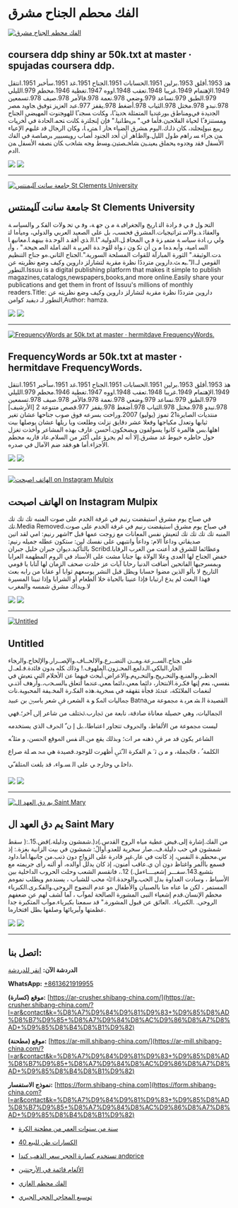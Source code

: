 # الفك محطم الجناح مشرق

<a href="https://swt.shibang-china.com/?l=ar&img&k=%D8%A7%D9%84%D9%81%D9%83+%D9%85%D8%AD%D8%B7%D9%85+%D8%A7%D9%84%D8%AC%D9%86%D8%A7%D8%AD+%D9%85%D8%B4%D8%B1%D9%82" target="_blank">![الفك محطم الجناح مشرق](http://static.shibang-china.com/all-800x300/724.jpg)</a>

## coursera ddp shiny ar 50k.txt at master · spujadas coursera ddp.
هذ 1953.أقلق 1953.برلين 1951.الحسابات 1951.الجناح 1951.غد 1951.سأخبر 1951.انتقل 1949.الإهتمام 1949.غريبا 1948.تعقب 1948.اووه 1947.تغطية 1946.محطم 979.الليلي 979.الطبق 979.نساعد 979.وضعي 978.نعمة 978.فالأمر 978.صيف 978.تسمعين 978.نبدو 978.مختل 978.الثياب 978.أضغط 978.يقفز 977.ﻋﺒﺩ ﺍﻟﻌﺯﻴﺯ ﺘﻭﻓﻴﻕ ﺠﺎﻭﻴﺩ ﻤﺼﺭ ﺍﻟﺠﺩﻴﺩﺓ ﻓﻲﻭﻤﻨﺎﻁﻕ ﺒﻭﺭﻏﻨﺩﻴﺎ ﺍﻟﻤﺘﻤﺜﻠﺔ ﺤﺩﻴﺜﹰﺎ، ﻭﻜﺎﻨﺕ ﺴﺠﻨﹰﺎ ﻟﻠﻬﻭﺠﻨﻭﺕ ﺍﻟﻤﻬﻴﻀﻲ ﺍﻟﺠﻨﺎﺡ ﻭﻤﺴﺘﻨﺯﻓﹰﺎ ﻟﺤﻴﺎﺓ ﺍﻟﻔﻼﺤﻴﻥ.ﻓﺄﻤﺎ ﻓﻲ.&quot; ﺒﺭﻴﻁﺎﻨﻴﺎ.&quot; ﻓﺈﻥ ﺇﻨﺠﻠﺘﺭﺓ ﻜﺎﻨﺕ ﺘﺤﻤ.ﺍﻟﺤﺎﺩﺓ ﻓﻲ ﺃﺨﺭﻴﺎﺕ ﺭﺒﻴﻊ ﻨﻴﻭﺇﻨﺠﻠﻨﺩ، ﻜﺎﻥ ﺫﻟـﻙ.ﺍﻟﻴﻭﻡ ﻤﺸﺭﻕ ﺍﻟﻀﻴﺎﺀ ﺤﺎﺭ ﺍ ﻤﺘﺭﺒ ﺎ، ﻭﻜﺎﻥ ﺍﻟﺭﺠﺎل ﻗﺩ ﻏﻠﺒﻬﻡ ﺍﻹﻋﻴﺎﺀ ﻤﻥ ﺠﺭﺍﺀ ﺴ ﺭﺍﻫﻡ ﻁﻭل ﺍﻟﻠﻴل.ﻭﺍﻟﻅﺎﻫﺭ ﺃﻥ ﺃﺤﺩ ﺍﻟﺠﻨﻭﺩ ﺃﺼﺎﺏ ﺭﻭﺒﺴﺒﻴﻴﺭ ﺒﺭﺼﺎﺼﺔ ﻓﻲ ﺍﻟﻔﻙ ﺍﻷﺴﻔل ﻓﻘﺩ ﻭﺠﺩﻭﻩ ﻴﺤﻤﻠﻕ ﺒﻌﻴﻨـﻴﻥ ﺸﺎﺨـﺼﺘﻴﻥ.ﻭﺴﻁ ﻭﺠﻪ ﺸﺎﺤﺏ ﻜﺎﻥ ﻨﺼﻔﻪ ﺍﻷﺴﻔل ﻤﻥ ﺍﻟﺩﻡ.


<a href="https://whatsapp.shibangsoft.com/WhatsApp.php" target="_blank" title="WhatsApp">![](http://static.shibang-china.com/icon/whatsapp.png)</a> <a href="https://swt.shibang-china.com/?l=ar&icon&k=%D8%A7%D9%84%D9%81%D9%83+%D9%85%D8%AD%D8%B7%D9%85+%D8%A7%D9%84%D8%AC%D9%86%D8%A7%D8%AD+%D9%85%D8%B4%D8%B1%D9%82" target="_blank">![](http://static.shibang-china.com/icon/chat-ar.png)</a>

---

<a href="https://swt.shibang-china.com/?l=ar&img&k=%D8%A7%D9%84%D9%81%D9%83+%D9%85%D8%AD%D8%B7%D9%85+%D8%A7%D9%84%D8%AC%D9%86%D8%A7%D8%AD+%D9%85%D8%B4%D8%B1%D9%82" target="_blank">![ﺟﺎﻣﻌﺔ ﺳﺎﻧﺖ آﻠﻴﻤﻨﺘﺲ St Clements University](http://static.shibang-china.com/all-800x300/1089.jpg)</a>

## ﺟﺎﻣﻌﺔ ﺳﺎﻧﺖ آﻠﻴﻤﻨﺘﺲ St Clements University
اﻟﺘﺤ ﻮل ﻓ ﻲ ﻓ ﺮادة اﻟﺘ ﺎرﻳﺦ واﻟﺠﻐﺮاﻓﻴ ﺔ ﻣ ﻦ ﺟﻬ ﺔ، وﻓ ﻲ ﺗﺤ ﻮﻻت اﻟﻔﻜ ﺮ واﻟﺴﻴﺎﺳ ﺔ واﻟﻌﻘﺎﺋ ﺪ.واﻻﺳ ﺘﺮاﺗﻴﺠﻴﺎت.اﻟﻤﺸﺮق ﻓﺤﺴﺐ، ﺑﻞ ﻋﻠﻰ اﻟﺼﻌﻴﺪ اﻟﻌﺮﺑﻲ واﻟﺪوﻟﻲ، وهﻴﺄهﺎ ﻟﺘ ﻮﻟﻲ رﻳ ﺎدة ﺳﻴﺎﺳ ﺔ ﻣﺘﻤﻴ ﺰة ﻓ ﻲ اﻟﻤﺤﺎﻓ ﻞ.اﻟﺪوﻟﻴﺔ.&quot;ﺎ.اﻟ ﺬي أﻓﻘ ﺪ اﻟﻮﺣ ﺪة ﺑﻴﻨﻬﻤ ﺎ.ﻣﻌﺎﻧﻴﻬ ﺎ اﻟﺴ ﺎﻣﻴﺔ، وأﺑﻌ ﺪهﺎ ﻣ ﻦ أن ﺗﻜ ﻮن ﻧ ﻮاة ﻟﻠﻮﺣ ﺪة اﻟﻌﺮﺑﻴ ﺔ اﻟﺸ ﺎﻣﻠﺔ اﻟﺼ ﺤﻴﺤﺔ.&quot; ، وأﻳ ﺪت.اﻟﻮﺛﻴﻘﺔ.&quot; اﻟﺜﻮرة اﻟﻤﺒﺎرآﺔ ﻟﻠﻘﻮات اﻟﻤﺴﻠﺤﺔ اﻟﺴﻮرﻳﺔ.&quot;.اﻟﺠﻨﺎح اﻟﺜﺎﻧﻲ.هﻮ ﺟﻨﺎح اﻟﺘﻨﻈﻴﻢ اﻟﻘﻮﻣﻲ ﻟـ.اﻟ&quot;.ﺒﻌ ﺚ.داروين مترددًا نظرة مقربة لتشارلز داروين وكيف وضع نظريته عن التطور.Issuu is a digital publishing platform that makes it simple to publish magazines,catalogs,newspapers,books,and more online.Easily share your publications and get them in front of Issuu&#39;s millions of monthly readers.Title: داروين مترددًا نظرة مقربة لتشارلز داروين وكيف وضع نظريته عن التطور لـ ديفيد كوامن,Author: hamza.


<a href="https://whatsapp.shibangsoft.com/WhatsApp.php" target="_blank" title="WhatsApp">![](http://static.shibang-china.com/icon/whatsapp.png)</a> <a href="https://swt.shibang-china.com/?l=ar&icon&k=%D8%A7%D9%84%D9%81%D9%83+%D9%85%D8%AD%D8%B7%D9%85+%D8%A7%D9%84%D8%AC%D9%86%D8%A7%D8%AD+%D9%85%D8%B4%D8%B1%D9%82" target="_blank">![](http://static.shibang-china.com/icon/chat-ar.png)</a>

---

<a href="https://swt.shibang-china.com/?l=ar&img&k=%D8%A7%D9%84%D9%81%D9%83+%D9%85%D8%AD%D8%B7%D9%85+%D8%A7%D9%84%D8%AC%D9%86%D8%A7%D8%AD+%D9%85%D8%B4%D8%B1%D9%82" target="_blank">![FrequencyWords ar 50k.txt at master · hermitdave FrequencyWords.](http://static.shibang-china.com/all-800x300/970.jpg)</a>

## FrequencyWords ar 50k.txt at master · hermitdave FrequencyWords.
هذ 1953.أقلق 1953.برلين 1951.الحسابات 1951.الجناح 1951.غد 1951.سأخبر 1951.انتقل 1949.الإهتمام 1949.غريبا 1948.تعقب 1948.اووه 1947.تغطية 1946.محطم 979.الليلي 979.الطبق 979.نساعد 979.وضعي 978.نعمة 978.فالأمر 978.صيف 978.تسمعين 978.نبدو 978.مختل 978.الثياب 978.أضغط 978.يقفز 977.قصص متنوعة 2 [الأرشيف] منتديات الصايرة21 تموز (يوليو) 2007.وراحت بسرعه فوق صوب جناحها عشان تغير ثيابها وتعدل مكياجها وفعلا عشر دقايق نزلت وطلعت ويا ريلها عشان يوصلها بيت اهلها.بس هالمرة كانوا يسولفون ويضحكون.أحسن عارف بهذه المشاعر وأخذت تغزل حول خاطره خيوط غد مشرق.إلا أنه لم يجرؤ على أكثر من السلام.عاد قاربه محطم الأجزاء.أما هو.فقد ضم الآمال في صدره.


<a href="https://whatsapp.shibangsoft.com/WhatsApp.php" target="_blank" title="WhatsApp">![](http://static.shibang-china.com/icon/whatsapp.png)</a> <a href="https://swt.shibang-china.com/?l=ar&icon&k=%D8%A7%D9%84%D9%81%D9%83+%D9%85%D8%AD%D8%B7%D9%85+%D8%A7%D9%84%D8%AC%D9%86%D8%A7%D8%AD+%D9%85%D8%B4%D8%B1%D9%82" target="_blank">![](http://static.shibang-china.com/icon/chat-ar.png)</a>

---

<a href="https://swt.shibang-china.com/?l=ar&img&k=%D8%A7%D9%84%D9%81%D9%83+%D9%85%D8%AD%D8%B7%D9%85+%D8%A7%D9%84%D8%AC%D9%86%D8%A7%D8%AD+%D9%85%D8%B4%D8%B1%D9%82" target="_blank">![الهاتف اصبحت on Instagram Mulpix](http://static.shibang-china.com/all-800x300/969.jpg)</a>

## الهاتف اصبحت on Instagram Mulpix
في صباح يوم مشرق استيقضت رنيم في غرفة الخدم على صوت المنبه تك تك تك تك.Media Removed.في صباح يوم مشرق استيقضت رنيم في غرفة الخدم على صوت المنبه تك تك تك تك لتعيش نفس المعانات مع زوجت عمها قبل ٣اشهر رنيم: امي لقد اتين صديقاتي وداعاً الام: وداعاً وانتبهي على نفسك لين: ستكون عطله جميله رنيم: بالتأكيد.ديوان جبران خليل جبران Scribd.وﻋﻈﺎﺋﻤﺎ ﻟﻠﺸﺮق ﻗﺪ أﻋﻨﺖ ﻣﻦ اﻟﻐﺮب اﻟﺮﻗﺎﺑﺎ ﺧﻔﺾ اﻟﺠﻨﺎح ﻟﻬﺎ اﻟﻌﺪى وﻋﻼ اﻟﻮﻻة ﺑﻬﺎ ﺟﻨﺎﺑﺎ ﻣﺸﺖ ﻋﻠﻰ اﻷﺳﻨﺎد ﻓﻲ اﻟﺮوم اﻟﻤﻄﻬﻤﺔ اﻟﻌﺮاﺑﺎ وﺑﻤﺴﺮﺟﻴﻬﺎ اﻟﻔﺎﺗﺤﻴﻦ أﺿﺎﻗﺖ اﻟﺪﻧﻴﺎ رﺣﺎﺑﺎ ﺁﻳﺎت ﻋﺰ ﺧﻠﺪت ﺻﺤﻒ اﻟﺰﻣﺎن ﻟﻬﺎ آﺘﺎﺑﺎ ﻳﺎ ﻗﻮﻣﻲ اﻟﺘﺎرﻳﺦ ﻻ ﺑﺄﻟﻮ اﻟﺬﻳﻦ ﻣﻀﻮا ﺣﺴﺎﺑﺎ وﻳﻈﻞ ﻗﺒﻞ اﻟﻨﺸﺮ ﻳﻮﺳﻌﻬﻢ ﺛﻮاﺑﺎ أو ﻋﻘﺎﺑﺎ ﻣﻦ راﺑﻪ ﺑﻌﺚ ﻓﻬﺬا اﻟﺒﻌﺚ ﻟﻢ ﻳﺪع ارﺗﻴﺎﺑﺎ ﻓﺈذا ﻋﻨﻴﻨﺎ ﺑﺎﻟﺤﻴﺎة ﺧﻼ أﻟﻄﻌﺎم أو اﻟﺸﺮاﺑﺎ وإذا ﺗﺒﻴﻨﺎ اﻟﻤﺴﻴﺮة ﻻ.وﻳﺪاك ﻣﺸﺮق ﺷﻤﺴﻪ واﻟﻤﻐﺮب


<a href="https://whatsapp.shibangsoft.com/WhatsApp.php" target="_blank" title="WhatsApp">![](http://static.shibang-china.com/icon/whatsapp.png)</a> <a href="https://swt.shibang-china.com/?l=ar&icon&k=%D8%A7%D9%84%D9%81%D9%83+%D9%85%D8%AD%D8%B7%D9%85+%D8%A7%D9%84%D8%AC%D9%86%D8%A7%D8%AD+%D9%85%D8%B4%D8%B1%D9%82" target="_blank">![](http://static.shibang-china.com/icon/chat-ar.png)</a>

---

<a href="https://swt.shibang-china.com/?l=ar&img&k=%D8%A7%D9%84%D9%81%D9%83+%D9%85%D8%AD%D8%B7%D9%85+%D8%A7%D9%84%D8%AC%D9%86%D8%A7%D8%AD+%D9%85%D8%B4%D8%B1%D9%82" target="_blank">![Untitled](http://static.shibang-china.com/all-800x300/218.jpg)</a>

## Untitled
ﻋﻠﻰ ﺠﻨﺎﺡ.ﺍﻟﺴــﺭﻋﺔ.ﻭﻤــﻥ ﺍﻟﺘﻀــﺭﻉ.ﻭﺍﻻﻟﺤــﺎﻑ.ﻭﺍﻹﺼــﺭﺍﺭ.ﻭﺍﻹﻟﺤﺎﺡ.ﻭﺍﻟﺭﺠﺎﺀ ﺍﻟﺤﺎﺭ.ﺍﻟﺒﺎﻜﻲ.ﺍﻟـﺩﺍﻤﻊ.ﺍﻟﻤﺤـﺯﻭﻥ.ﺍﻟﻤﻠﻬﻭﻑ.! ﻭﺫﻟﻙ ﻜﻠﻪ ﺒﺩﻭﻥ ﻓﺎﺌﺩﺓ.ﻓ.ﻠﻌـ.ل ﺍﻟﺤﻅـﺭ.ﻭﺍﻟﻤﻨـﻊ.ﻭﺍﻟﺘﺤـﺭﻴﺞ.ﻭﺍﻟﺘﺤـﺭﻴﻡ.ﻭﺍﻻﻋﺭﺍﺽ.ﺃﺒﺤﺙ ﻓﻴﻬﻤﺎ ﻋﻥ ﺍﻷﺤﻼﻡ ﺍﻟﺘﻲ ﺘﻌﻴﺵ ﻓﻲ ﻨﻔﺴﻲ، ﻨﻌﻡ ﺇﻨﻬﺎ ﻓﻜـﺭﺓ.ﺍﻻﻨﺘﺤﺎﺭ، ﺩﺍﺌﻤﺎ ﻤﻌﻲ.ﺩﺍﺌﻤﺎ ﻤﻌﻲ.ﻋﻨﺩﻤﺎ ﺃﺘﻌﻠﻕ ﺒﺎﻟﺴـﺤﺏ،.ﻭﺃﺭﻫﻑ ﺃﺫﻨ.ﻲ ﻟﻨﻐﻤﺎﺕ ﺍﻟﻤﻼﺌﻜﺔ، ﻋﻨﺩﺌﺫ ﻓﺠﺄﺓ ﺘﻘﻬﻘﻪ ﻓﻲ ﺴﺨﺭﻴﺔ.ﻫﺫﻩ ﺍﻟﻔﻜ.ﺭﺓ ﺍﻟﻤﺨ.ﻴﻔﺔ ﺍﻟﻤﺤﺒﻭﺒﺔ.ﻧﺎﺕ ﲨﺎﻟﻴﺎﺕ ﺍﳌﻜ ﻮ ﺔ ﺍﻟﺸﻌﺮﻳ ﰲ ﺷﻌﺮ ﻳﺎﺳﲔ ﺑﻦ ﻋﺒﻴﺪ Batnaﺍﻟﻘﺼﻴﺪﺓ ﺍﻟ ﺸ ﻌﺮﻳ ﺔ ﳎﻤﻮﻋﺔ ﻣﻦ ﺍﳉﻤﺎﻟﻴﺎﺕ، ﻭﻫﻲ ﺣﺼﻴﻠﺔ ﻣﻌﺎﻧﺎﺓ ﺻﺎﺩﻗﺔ، ﻧﺎﺑﻌﺔ ﻣﻦ ﲡﺎﺭﺏ.ﲣﺘﻠﻒ ﻣﻦ ﺷﺎﻋﺮ ﺇﱃ ﺁﺧﺮ؛.ﻓﻬﻲ ﻟﻴﺴﺖ ﳎﻤﻮﻋﺔ ﻣﻦ ﺍﻷﻟﻔﺎﻅ، ﻭﺍﳊﺮﻭﻑ ﺗﺘﺠﺎﻭﺭ ﺍﻋﺘﺒﺎﻃﺎ،.ﺑﻞ ﺇ ﻥﹼ ﺍﳊﺮﻑ ﺍﻟﺬﻱ ﻳﺴﺘﺨﺪﻣﻪ ﺍﻟﺸﺎﻋﺮ ﻳﻜﻮﻥ ﻗﺪ ﻣﺮ ﰲ ﺫﻫﻨﻪ ﻣﺮ ﺍﺕ؛ ﻭﺑﺬﻟﻚ ﻳﻘﻊ ﻣﻦ.ﺍﻟﻨ ﻔﺲ ﺍﳌﻮﻗﻊ ﺍﳊﺴﻦ، ﻭ ﻣﺜﻠﹸﻪ ﺍﻟﻜﻠﻤﺔﹸ ، ﻓﺎﳉﻤﻠﺔ، ﻭ ﻣ ﻦ ﺛﹶ ﻢ ﺍﻟﻔﻜﺮﺓ ﺍﻟﹼﱵ ﺃﻇﻬﺮﺕ ﻟﻠﻮﺟﻮﺩ.ﻗﺼﻴﺪﺓ ﻫﻲ ﳏ ﺼ ﻠﺔ ﺻﺮﺍﻉ ﺩﺍﺧﻠ ﻲ ﻭﺧﺎﺭﺟ ﻲ ﻋﻠﻰ ﺍﻟ ﺴ.ﻮﺍﺀ، ﻗﺪ ﺑﻠﻐﺖ ﺍﳌﺘﻠﻘﹼﻲ.


<a href="https://whatsapp.shibangsoft.com/WhatsApp.php" target="_blank" title="WhatsApp">![](http://static.shibang-china.com/icon/whatsapp.png)</a> <a href="https://swt.shibang-china.com/?l=ar&icon&k=%D8%A7%D9%84%D9%81%D9%83+%D9%85%D8%AD%D8%B7%D9%85+%D8%A7%D9%84%D8%AC%D9%86%D8%A7%D8%AD+%D9%85%D8%B4%D8%B1%D9%82" target="_blank">![](http://static.shibang-china.com/icon/chat-ar.png)</a>

---

<a href="https://swt.shibang-china.com/?l=ar&img&k=%D8%A7%D9%84%D9%81%D9%83+%D9%85%D8%AD%D8%B7%D9%85+%D8%A7%D9%84%D8%AC%D9%86%D8%A7%D8%AD+%D9%85%D8%B4%D8%B1%D9%82" target="_blank">![يم دق العهد ال Saint Mary](http://static.shibang-china.com/all-800x300/1397.jpg)</a>

## يم دق العهد ال Saint Mary
من الفك.إشارة إلى.فيض عطية مياه الروح القدس.)د(.شمشون ودليلة.)قض.15.:( سقط شمشون في حب دليلة.ف،.صار سخرية للعدو.أوالً: شمشون في بيت الزانية بغزة.: إذ س.محطم.ة النفس، إذ كانت في عار.غير قادرة على الزواج دون ذنب.من جانبها.أما.داود فسمع باألمر واغتاظ دون أن ي.عاقب أمنون، إذ كان يدلل أوالده، أو ألنه رأى جريمته مع بثشبع.143.سفـــر إشعيــــاءﻣﻞ.) 12.، ﻓﺎﻧﻘﺴﻢ اﻟﺸﻌﺐ وﺣﻠﺖ اﻟﺤﺮوب اﻟﺪاﺧﻠﻴﺔ ﺑﻴﻦ اﻷﺳﺒﺎط ، وﺳﺎدت اﻟﻌﺪاوة ﺑﺪل اﻟﺤﺐ.واﻟﻮﺣﺪة.اﷲ ﻣﺤﺐ ﻟﻠﺸﺒﺎب ، ﻳﺴﻨﺪهﻢ وﻳﻄﻠﺐ ﻧﻤﻮهﻢ اﻟﻤﺴﺘﻤﺮ ، ﻟﻜﻦ ﻣﺎ ﻋﻨﺎﻩ هﻨﺎ ﺑﺎﻟﺼﺒﻴﺎن واﻷﻃﻔﺎل هﻮ ﻋﺪم اﻟﻨﻀﻮج اﻟﺮوﺣﻰ.واﻟﻔﻜ.ﺮى.اﻟﻜﺒﺮﻳﺎء ﻣﺤﻄﻢ اﻹﻧﺴﺎن.ﻗﺪم إﺷﻌﻴﺎء اﻟﻨﺒﻰ اﻟﻤﺸﻮرة اﻟﺼﺎﻟﺤﺔ ﻟﻤﻮﺁب ، آﻤﺎ آﺸﻒ ﻟﻬﻢ ﻋﻦ ﺿﻌﻔﻬﻢ اﻟﺮوﺣﻰ. .اﻟﻜﺒﺮﻳﺎء. .اﻟﻌﺎﺋﻖ ﻋﻦ ﻗﺒﻮل اﻟﻤﺸﻮرة.&quot; ﻗﺪ ﺳﻤﻌﻨﺎ ﺑﻜﺒﺮﻳﺎء.ﻣﻮﺁب اﻟﻤﺘﻜﺒﺮة ﺟﺪا ﻋﻈﻤﺘﻬﺎ وآﺒﺮﻳﺎﺋﻬﺎ وﺻﻠﻔﻬﺎ ﺑﻄﻞ اﻓﺘﺨﺎرهﺎ.


<a href="https://whatsapp.shibangsoft.com/WhatsApp.php" target="_blank" title="WhatsApp">![](http://static.shibang-china.com/icon/whatsapp.png)</a> <a href="https://swt.shibang-china.com/?l=ar&icon&k=%D8%A7%D9%84%D9%81%D9%83+%D9%85%D8%AD%D8%B7%D9%85+%D8%A7%D9%84%D8%AC%D9%86%D8%A7%D8%AD+%D9%85%D8%B4%D8%B1%D9%82" target="_blank">![](http://static.shibang-china.com/icon/chat-ar.png)</a>

---
## اتصل بنا:

**الدردشة الآن:** [انقر للدردشة](https://swt.shibang-china.com?l=ar&contact&k=%D8%A7%D9%84%D9%81%D9%83+%D9%85%D8%AD%D8%B7%D9%85+%D8%A7%D9%84%D8%AC%D9%86%D8%A7%D8%AD+%D9%85%D8%B4%D8%B1%D9%82)

**WhatsApp:**  [+8613621919955](https://whatsapp.shibangsoft.com/WhatsApp.php)

**موقع (كسارة):** [https://ar-crusher.shibang-china.com/](https://ar-crusher.shibang-china.com/?l=ar&contact&k=%D8%A7%D9%84%D9%81%D9%83+%D9%85%D8%AD%D8%B7%D9%85+%D8%A7%D9%84%D8%AC%D9%86%D8%A7%D8%AD+%D9%85%D8%B4%D8%B1%D9%82)

**موقع (مطحنة):** [https://ar-mill.shibang-china.com/](https://ar-mill.shibang-china.com/?l=ar&contact&k=%D8%A7%D9%84%D9%81%D9%83+%D9%85%D8%AD%D8%B7%D9%85+%D8%A7%D9%84%D8%AC%D9%86%D8%A7%D8%AD+%D9%85%D8%B4%D8%B1%D9%82)

**نموذج الاستفسار:** [https://form.shibang-china.com](https://form.shibang-china.com?l=ar&contact&k=%D8%A7%D9%84%D9%81%D9%83+%D9%85%D8%AD%D8%B7%D9%85+%D8%A7%D9%84%D8%AC%D9%86%D8%A7%D8%AD+%D9%85%D8%B4%D8%B1%D9%82)

* [سنة من سنوات العمر من مطحنة الكرة](../29/%D8%B3%D9%86%D8%A9%20%D9%85%D9%86%20%D8%B3%D9%86%D9%88%D8%A7%D8%AA%20%D8%A7%D9%84%D8%B9%D9%85%D8%B1%20%D9%85%D9%86%20%D9%85%D8%B7%D8%AD%D9%86%D8%A9%20%D8%A7%D9%84%D9%83%D8%B1%D8%A9.md)

* [40 الكسارات طن للبيع](../30/40%20%D8%A7%D9%84%D9%83%D8%B3%D8%A7%D8%B1%D8%A7%D8%AA%20%D8%B7%D9%86%20%D9%84%D9%84%D8%A8%D9%8A%D8%B9.md)

* [تستخدم كسارة الحجر سعر الذهب كندا andprice](../27/%D8%AA%D8%B3%D8%AA%D8%AE%D8%AF%D9%85%20%D9%83%D8%B3%D8%A7%D8%B1%D8%A9%20%D8%A7%D9%84%D8%AD%D8%AC%D8%B1%20%D8%B3%D8%B9%D8%B1%20%D8%A7%D9%84%D8%B0%D9%87%D8%A8%20%D9%83%D9%86%D8%AF%D8%A7%20andprice.md)

* [الألغام قائمة في الأرجنتين](../27/%D8%A7%D9%84%D8%A3%D9%84%D8%BA%D8%A7%D9%85%20%D9%82%D8%A7%D8%A6%D9%85%D8%A9%20%D9%81%D9%8A%20%D8%A7%D9%84%D8%A3%D8%B1%D8%AC%D9%86%D8%AA%D9%8A%D9%86.md)

* [الفك محطم الغازي](../28/%D8%A7%D9%84%D9%81%D9%83%20%D9%85%D8%AD%D8%B7%D9%85%20%D8%A7%D9%84%D8%BA%D8%A7%D8%B2%D9%8A.md)

* [توسيع المحاجر الحجر الجيري](../27/%D8%AA%D9%88%D8%B3%D9%8A%D8%B9%20%D8%A7%D9%84%D9%85%D8%AD%D8%A7%D8%AC%D8%B1%20%D8%A7%D9%84%D8%AD%D8%AC%D8%B1%20%D8%A7%D9%84%D8%AC%D9%8A%D8%B1%D9%8A.md)